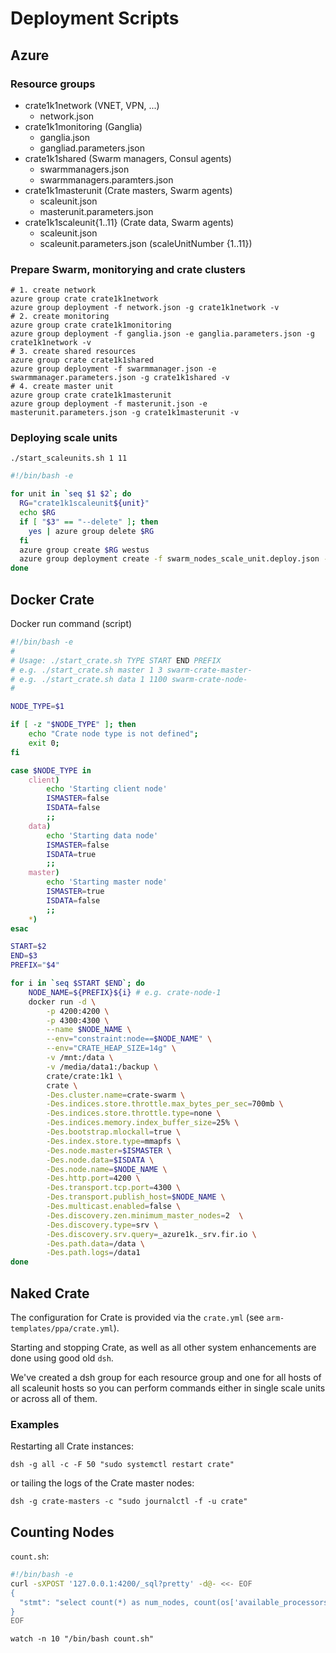 # Deployment Scripts

## Azure

### Resource groups

* crate1k1network (VNET, VPN, ...)
    * network.json
* crate1k1monitoring (Ganglia)
    * ganglia.json
    * gangliad.parameters.json
* crate1k1shared (Swarm managers, Consul agents)
    * swarmmanagers.json
    * swarmmanagers.paramters.json
* crate1k1masterunit (Crate masters, Swarm agents)
    * scaleunit.json
    * masterunit.parameters.json
* crate1k1scaleunit{1..11} (Crate data, Swarm agents)
    * scaleunit.json
    * scaleunit.parameters.json (scaleUnitNumber {1..11})


### Prepare Swarm, monitorying and crate clusters

```console
# 1. create network
azure group crate crate1k1network
azure group deployment -f network.json -g crate1k1network -v
# 2. create monitoring
azure group crate crate1k1monitoring
azure group deployment -f ganglia.json -e ganglia.parameters.json -g crate1k1network -v
# 3. create shared resources
azure group crate crate1k1shared
azure group deployment -f swarmmanager.json -e swarmmanager.parameters.json -g crate1k1shared -v
# 4. create master unit
azure group crate crate1k1masterunit
azure group deployment -f masterunit.json -e masterunit.parameters.json -g crate1k1masterunit -v
```

### Deploying scale units

```console
./start_scaleunits.sh 1 11
```

```bash
#!/bin/bash -e

for unit in `seq $1 $2`; do
  RG="crate1k1scaleunit${unit}"
  echo $RG
  if [ "$3" == "--delete" ]; then
    yes | azure group delete $RG
  fi
  azure group create $RG westus
  azure group deployment create -f swarm_nodes_scale_unit.deploy.json -e swarm_nodes_scale_unit.parameters${unit}.json -g $RG -v
done
```

## Docker Crate

Docker run command (script)

```bash
#!/bin/bash -e
#
# Usage: ./start_crate.sh TYPE START END PREFIX
# e.g. ./start_crate.sh master 1 3 swarm-crate-master-
# e.g. ./start_crate.sh data 1 1100 swarm-crate-node-
#

NODE_TYPE=$1

if [ -z "$NODE_TYPE" ]; then
    echo "Crate node type is not defined";
    exit 0;
fi

case $NODE_TYPE in
    client)
        echo 'Starting client node'
        ISMASTER=false
        ISDATA=false
        ;;
    data)
        echo 'Starting data node'
        ISMASTER=false
        ISDATA=true
        ;;
    master)
        echo 'Starting master node'
        ISMASTER=true
        ISDATA=false
        ;;
    *)
esac

START=$2
END=$3
PREFIX="$4"

for i in `seq $START $END`; do
    NODE_NAME=${PREFIX}${i} # e.g. crate-node-1
    docker run -d \
        -p 4200:4200 \
        -p 4300:4300 \
        --name $NODE_NAME \
        --env="constraint:node==$NODE_NAME" \
        --env="CRATE_HEAP_SIZE=14g" \
        -v /mnt:/data \
        -v /media/data1:/backup \
        crate/crate:1k1 \
        crate \
        -Des.cluster.name=crate-swarm \
        -Des.indices.store.throttle.max_bytes_per_sec=700mb \
        -Des.indices.store.throttle.type=none \
        -Des.indices.memory.index_buffer_size=25% \
        -Des.bootstrap.mlockall=true \
        -Des.index.store.type=mmapfs \
        -Des.node.master=$ISMASTER \
        -Des.node.data=$ISDATA \
        -Des.node.name=$NODE_NAME \
        -Des.http.port=4200 \
        -Des.transport.tcp.port=4300 \
        -Des.transport.publish_host=$NODE_NAME \
        -Des.multicast.enabled=false \
        -Des.discovery.zen.minimum_master_nodes=2  \
        -Des.discovery.type=srv \
        -Des.discovery.srv.query=_azure1k._srv.fir.io \
        -Des.path.data=/data \
        -Des.path.logs=/data1
done
```

## Naked Crate

The configuration for Crate is provided via the `crate.yml` (see `arm-templates/ppa/crate.yml`).

Starting and stopping Crate, as well as all other system enhancements are done using good old `dsh`.

We've created a dsh group for each resource group and one for all hosts of all scaleunit hosts so you can perform commands either in single scale units or across all of them.

### Examples

Restarting all Crate instances:

```console
dsh -g all -c -F 50 "sudo systemctl restart crate"
```

or tailing the logs of the Crate master nodes:

```console
dsh -g crate-masters -c "sudo journalctl -f -u crate"
```


## Counting Nodes



`count.sh`:

```bash
#!/bin/bash -e
curl -sXPOST '127.0.0.1:4200/_sql?pretty' -d@- <<- EOF
{
  "stmt": "select count(*) as num_nodes, count(os['available_processors']) as num_cores from sys.nodes"
}
EOF
```

```console
watch -n 10 "/bin/bash count.sh"
```



